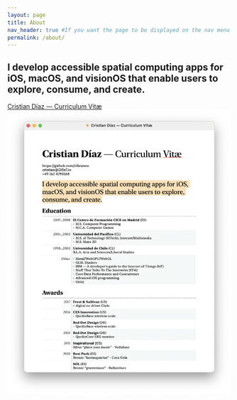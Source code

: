 ```yaml
---
layout: page
title: About
nav_header: true #If you want the page to be displayed on the nav menu on top of the site, leave "true" here. If not, you can leave it blank
permalink: /about/
---
```


## I develop accessible spatial computing apps for iOS, macOS, and visionOS that enable users to explore, consume, and create.

[Cristian Díaz — Curriculum Vitæ](../assets/Cristian%20Díaz%20—%20Curriculum%20Vitæ.pdf)
![Cristian Díaz — Curriculum Vitæ](assets/cv-thumb.png)